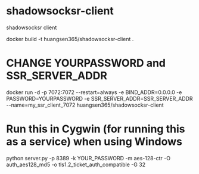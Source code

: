 # shadowsocksr-client
shadowsocksr client

docker build -t huangsen365/shadowsocksr-client .

# CHANGE YOURPASSWORD and SSR_SERVER_ADDR
docker run -d -p 7072:7072 --restart=always -e BIND_ADDR=0.0.0.0 -e PASSWORD=YOURPASSWORD -e SSR_SERVER_ADDR=SSR_SERVER_ADDR --name=my_ssr_client_7072 huangsen365/shadowsocksr-client
# Run this in Cygwin (for running this as a service) when using Windows
python server.py -p 8389 -k YOUR_PASSWORD -m aes-128-ctr -O auth_aes128_md5 -o tls1.2_ticket_auth_compatible -G 32
